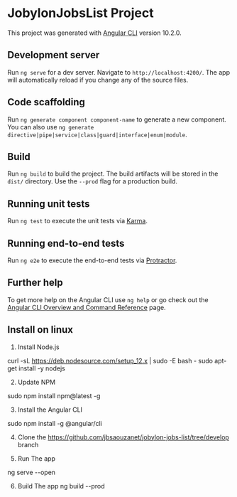 # JobylonJobsList Project

This project was generated with [Angular CLI](https://github.com/angular/angular-cli) version 10.2.0.

## Development server

Run `ng serve` for a dev server. Navigate to `http://localhost:4200/`. The app will automatically reload if you change any of the source files.

## Code scaffolding

Run `ng generate component component-name` to generate a new component. You can also use `ng generate directive|pipe|service|class|guard|interface|enum|module`.

## Build

Run `ng build` to build the project. The build artifacts will be stored in the `dist/` directory. Use the `--prod` flag for a production build.

## Running unit tests

Run `ng test` to execute the unit tests via [Karma](https://karma-runner.github.io).

## Running end-to-end tests

Run `ng e2e` to execute the end-to-end tests via [Protractor](http://www.protractortest.org/).

## Further help

To get more help on the Angular CLI use `ng help` or go check out the [Angular CLI Overview and Command Reference](https://angular.io/cli) page.

## Install on linux

1. Install Node.js

curl -sL https://deb.nodesource.com/setup_12.x | sudo -E bash -
sudo apt-get install -y nodejs

2. Update NPM

sudo npm install npm@latest -g

3. Install the Angular CLI

sudo npm install -g @angular/cli

4. Clone the https://github.com/jbsaouzanet/jobylon-jobs-list/tree/develop branch

5. Run The app 

ng serve --open

6. Build The app
ng build --prod
